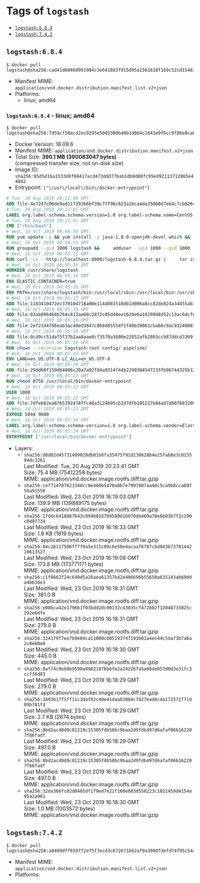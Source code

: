 <!-- THIS FILE IS GENERATED VIA './update-remote.sh' -->

# Tags of `logstash`

-	[`logstash:6.8.4`](#logstash684)
-	[`logstash:7.4.2`](#logstash742)

## `logstash:6.8.4`

```console
$ docker pull logstash@sha256:cad41d68468991984c3e6418d3f915d95a2361618f169c52cd154638054e68a8
```

-	Manifest MIME: `application/vnd.docker.distribution.manifest.list.v2+json`
-	Platforms:
	-	linux; amd64

### `logstash:6.8.4` - linux; amd64

```console
$ docker pull logstash@sha256:7d59cf50acd2ec9295e5045300b40b1d064c1643e9f6cc9f86e8cabd23b5263b
```

-	Docker Version: 18.09.6
-	Manifest MIME: `application/vnd.docker.distribution.manifest.v2+json`
-	Total Size: **390.1 MB (390083047 bytes)**  
	(compressed transfer size, not on-disk size)
-	Image ID: `sha256:85d5d1ba1533d8f68417acd473ddd77bab1db8d80fc95ed92113712865e44042`
-	Entrypoint: `["\/usr\/local\/bin\/docker-entrypoint"]`

```dockerfile
# Tue, 20 Aug 2019 20:21:00 GMT
ADD file:4e7247c06de9ad117293b6bf39c77f96c623a1bca4da35068d7e64c7cb826c08 in / 
# Tue, 20 Aug 2019 20:21:01 GMT
LABEL org.label-schema.schema-version=1.0 org.label-schema.name=CentOS Base Image org.label-schema.vendor=CentOS org.label-schema.license=GPLv2 org.label-schema.build-date=20190801
# Tue, 20 Aug 2019 20:21:01 GMT
CMD ["/bin/bash"]
# Wed, 16 Oct 2019 08:04:50 GMT
RUN yum update -y && yum install -y java-1.8.0-openjdk-devel which &&     yum clean all
# Wed, 16 Oct 2019 08:04:53 GMT
RUN groupadd --gid 1000 logstash &&     adduser --uid 1000 --gid 1000       --home-dir /usr/share/logstash --no-create-home       logstash
# Wed, 16 Oct 2019 08:05:15 GMT
RUN curl -Lo - http://localhost:8000/logstash-6.8.4.tar.gz |     tar zxf - -C /usr/share &&     mv /usr/share/logstash-6.8.4 /usr/share/logstash &&     chown --recursive logstash:logstash /usr/share/logstash/ &&     chown -R logstash:root /usr/share/logstash &&     chmod -R g=u /usr/share/logstash &&     find /usr/share/logstash -type d -exec chmod g+s {} \; &&     ln -s /usr/share/logstash /opt/logstash
# Wed, 16 Oct 2019 08:05:16 GMT
WORKDIR /usr/share/logstash
# Wed, 16 Oct 2019 08:05:16 GMT
ENV ELASTIC_CONTAINER=true
# Wed, 16 Oct 2019 08:05:16 GMT
ENV PATH=/usr/share/logstash/bin:/usr/local/sbin:/usr/local/bin:/usr/sbin:/usr/bin:/sbin:/bin
# Wed, 16 Oct 2019 08:05:17 GMT
ADD file:1183410472ec370104718a08e1144081518db1d006a8cc82de824a34455ab3f3 in config/pipelines.yml 
# Wed, 16 Oct 2019 08:05:18 GMT
ADD file:83ab096464b764c812ae68c2872c05d48ee1620e6a1629948d52c13ac6dcfe11 in config/logstash.yml 
# Wed, 16 Oct 2019 08:05:18 GMT
ADD file:2ef21d4766eab3ac48ed3847c8b8d05554f1fd0b39061cba66c9ac93240087fa in config/ 
# Wed, 16 Oct 2019 08:05:18 GMT
ADD file:0cd9cc51daf5f37b2aa8aae8cf3570a3680e22852afb2803ccb87ddcd3369f52 in pipeline/logstash.conf 
# Wed, 16 Oct 2019 08:05:19 GMT
RUN chown --recursive logstash:root config/ pipeline/
# Wed, 16 Oct 2019 08:05:19 GMT
ENV LANG=en_US.UTF-8 LC_ALL=en_US.UTF-8
# Wed, 16 Oct 2019 08:05:20 GMT
ADD file:29dd60f159d64086c20a7a02f84a9314f44b2290304547233fb96744325b1245 in /usr/local/bin/ 
# Wed, 16 Oct 2019 08:05:22 GMT
RUN chmod 0755 /usr/local/bin/docker-entrypoint
# Wed, 16 Oct 2019 08:05:22 GMT
USER 1000
# Wed, 16 Oct 2019 08:05:22 GMT
ADD file:7dfeb62ea8765392474ffc48a3124695cb2d7dfb105227b84ad7d8076832092b in /usr/local/bin/ 
# Wed, 16 Oct 2019 08:05:23 GMT
EXPOSE 5044 9600
# Wed, 16 Oct 2019 08:05:24 GMT
LABEL org.label-schema.schema-version=1.0 org.label-schema.vendor=Elastic org.label-schema.name=logstash org.label-schema.version=6.8.4 org.label-schema.url=https://www.elastic.co/products/logstash org.label-schema.vcs-url=https://github.com/elastic/logstash license=Elastic License
# Wed, 16 Oct 2019 08:05:24 GMT
ENTRYPOINT ["/usr/local/bin/docker-entrypoint"]
```

-	Layers:
	-	`sha256:d8d02d45731499028db01b6fa35475f91d230628b4e25fab8e3c015594dc3261`  
		Last Modified: Tue, 20 Aug 2019 20:23:41 GMT  
		Size: 75.4 MB (75412258 bytes)  
		MIME: application/vnd.docker.image.rootfs.diff.tar.gzip
	-	`sha256:cef714707621340cc8e460b5470a8b7e7997807aa4dc5ca9b8cca69f56a91550`  
		Last Modified: Wed, 23 Oct 2019 16:19:03 GMT  
		Size: 139.9 MB (139889175 bytes)  
		MIME: application/vnd.docker.image.rootfs.diff.tar.gzip
	-	`sha256:1fddc6418867b43c994b0157b9580d16970db469a70e6b03b7f2c190c048f734`  
		Last Modified: Wed, 23 Oct 2019 16:18:33 GMT  
		Size: 1.8 KB (1819 bytes)  
		MIME: application/vnd.docker.image.rootfs.diff.tar.gzip
	-	`sha256:84c26117506ff7f0a5e311c09c6e58e4acaaf6787cbd843b7378144210613527`  
		Last Modified: Wed, 23 Oct 2019 16:19:08 GMT  
		Size: 173.8 MB (173771171 bytes)  
		MIME: application/vnd.docker.image.rootfs.diff.tar.gzip
	-	`sha256:c1f6662f24c640d5a26aea61357b42e406696b55650a635143ab69dda4b638e3`  
		Last Modified: Wed, 23 Oct 2019 16:18:31 GMT  
		Size: 381.0 B  
		MIME: application/vnd.docker.image.rootfs.diff.tar.gzip
	-	`sha256:e00bca42e1796b1f03bdd20c00132c43035cf472882f12048733025c292e6dfe`  
		Last Modified: Wed, 23 Oct 2019 16:18:31 GMT  
		Size: 279.0 B  
		MIME: application/vnd.docker.image.rootfs.diff.tar.gzip
	-	`sha256:3241f9f7ee7b9e84ca11000cb05193747193b01a4ec44c5da73b7a6a2c0e08e8`  
		Last Modified: Wed, 23 Oct 2019 16:18:30 GMT  
		Size: 445.0 B  
		MIME: application/vnd.docker.image.rootfs.diff.tar.gzip
	-	`sha256:0af74c9eb0b9598a99821876b6fe2a242267a5a68de057d0d3e31fc3ccf36d83`  
		Last Modified: Wed, 23 Oct 2019 16:18:29 GMT  
		Size: 279.0 B  
		MIME: application/vnd.docker.image.rootfs.diff.tar.gzip
	-	`sha256:3493617f5ff11c3daf02c40e41daa83004c7827ead4cda172571f71d09b781fd`  
		Last Modified: Wed, 23 Oct 2019 16:18:29 GMT  
		Size: 2.7 KB (2674 bytes)  
		MIME: application/vnd.docker.image.rootfs.diff.tar.gzip
	-	`sha256:8bd2acd0d9c01219c15305fdb58bc9baa2d9fdb497d6afaf06b162207fb6fadf`  
		Last Modified: Wed, 23 Oct 2019 16:18:29 GMT  
		Size: 497.0 B  
		MIME: application/vnd.docker.image.rootfs.diff.tar.gzip
	-	`sha256:8bd2acd0d9c01219c15305fdb58bc9baa2d9fdb497d6afaf06b162207fb6fadf`  
		Last Modified: Wed, 23 Oct 2019 16:18:29 GMT  
		Size: 497.0 B  
		MIME: application/vnd.docker.image.rootfs.diff.tar.gzip
	-	`sha256:32da366fc82d0485df1f9ed7e21f160e883d550223c1021459d4154a95a2a961`  
		Last Modified: Wed, 23 Oct 2019 16:18:30 GMT  
		Size: 1.0 MB (1003572 bytes)  
		MIME: application/vnd.docker.image.rootfs.diff.tar.gzip

## `logstash:7.4.2`

```console
$ docker pull logstash@sha256:a8409dff6597f2ef5f7ecd3c672671bb2af9a390073efd74f95c54aa41cba22a
```

-	Manifest MIME: `application/vnd.docker.distribution.manifest.list.v2+json`
-	Platforms:
